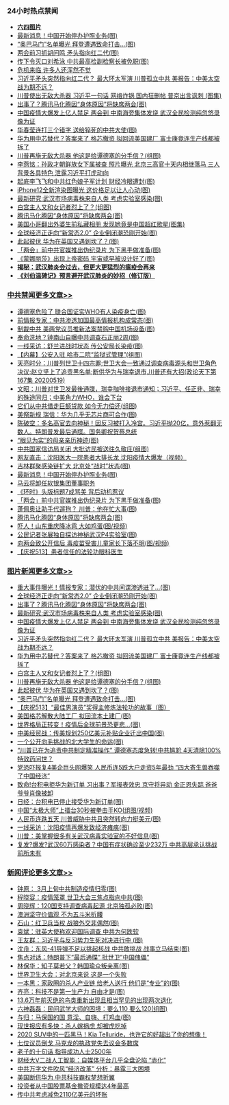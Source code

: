 <div class="catlist">
<h3>24小时热点禁闻</h3>
<ul>
<li><b><a href="64photo" target="_blank">六四图片</a></b></li>
<li><a href="https://github.com/fqnews/bnews/blob/master/cbnews/20200519/1331083.md">最新消息！中国开始停办护照业务(图)</a></li>
<li><a href="https://github.com/fqnews/bnews/blob/master/topimagenews/20200519/1330873.md">“奥巴马门”名单曝光 拜登遭遇致命打击…(图)</a></li>
<li><a href="https://github.com/fqnews/bnews/blob/master/cbnews/20200519/1330914.md">两会前习抓胡问鸣 矛头指向红二代(图)</a></li>
<li><a href="https://github.com/fqnews/bnews/blob/master/cnnews/20200519/1330980.md">传下令灭口刘希泳 中共最高检副检察长被免职(图)</a></li>
<li><a href="https://github.com/fqnews/bnews/blob/master/ssgc/20200519/1331098.md">危机来临 许多人还浑然不觉</a></li>
<li><a href="https://github.com/fqnews/bnews/blob/master/topimagenews/20200519/1331072.md">习近平矛头突然指向红二代？ 最大环太军演 川普孤立中共 美报告：中美太空战为期不远？</a></li>
<li><a href="https://github.com/fqnews/bnews/blob/master/cbnews/20200519/1330937.md">川普使出无敌大杀器 习近平一句话 网络炸锅 国内狂删帖 普京出言讽刺 (图集)</a></li>
<li><a href="https://github.com/fqnews/bnews/blob/master/topimagenews/20200519/1331125.md">出事了？腾讯马化腾因“身体原因”将缺席两会(图)</a></li>
<li><a href="https://github.com/fqnews/bnews/blob/master/topimagenews/20200519/1331097.md">中国疫情大爆发上亿人禁足 两会到 中南海旁集体发烧 武汉全民检测纯忽悠录像为证</a></li>
<li><a href="https://github.com/fqnews/bnews/blob/master/cbnews/20200519/1330897.md">华春莹连打三个错字 送给猝死的中共大使(图)</a></li>
<li><a href="https://github.com/fqnews/bnews/blob/master/topimagenews/20200519/1331064.md">华为用中芯替代？答案来了 格芯撤资 拟回流美国建厂 富士康竟连生产线都被拆了</a></li>
<li><a href="https://github.com/fqnews/bnews/blob/master/topimagenews/20200519/1330917.md">川普再施无敌大杀器 他这是给谭德塞的分手信？(组图)</a></li>
<li><a href="https://github.com/fqnews/bnews/blob/master/comments/20200519/1330936.md">李燕铭：孙政才朝鲜族女下属被查 照片曝光 北京三高官十天内相继落马 三人背景各具特色 泄露习近平打虎动向</a></li>
<li><a href="https://github.com/fqnews/bnews/blob/master/cnnews/20200519/1330976.md">起底李飞飞和中共红色娘子军计划 财经冷眼遭封(图)</a></li>
<li><a href="https://github.com/fqnews/bnews/blob/master/cnnews/20200519/1330924.md">iPhone12全新渲染图曝光 这价格足以让人心动(图)</a></li>
<li><a href="https://github.com/fqnews/bnews/blob/master/topimagenews/20200519/1331124.md">最新研究:武汉市场病毒株来自人类 考虑实验室感染(图)</a></li>
<li><a href="https://github.com/fqnews/bnews/blob/master/topimagenews/20200519/1330961.md">白宫主人又和女记者怼上了？(组图)</a></li>
<li><a href="https://github.com/fqnews/bnews/blob/master/cbnews/20200519/1331025.md">腾讯马化腾因“身体原因”将缺席两会(图)</a></li>
<li><a href="https://github.com/fqnews/bnews/blob/master/yule/20200520/1331180.md">美国小哥翻出外婆生前私藏相册 发现她竟是中国超红歌星(图集)</a></li>
<li><a href="https://github.com/fqnews/bnews/blob/master/topimagenews/20200519/1331138.md">全球经济正走向“新常态2.0” 企业倒闭潮恐刚开始(图)</a></li>
<li><a href="https://github.com/fqnews/bnews/blob/master/topimagenews/20200519/1330909.md">此起彼伏 华为在英国又遇到坎了？(图)</a></li>
<li><a href="https://github.com/fqnews/bnews/blob/master/cbnews/20200519/1331048.md">「两会」前中共官媒推出伪纪录片 为下黑手做准备(图)</a></li>
<li><a href="https://github.com/fqnews/bnews/blob/master/funmedia/20200519/1330984.md">《蒙娜丽莎》出现上帝密码 宇宙或早被设计好了(图)</a></li>
<li><b><a href="https://github.com/fqnews/bnews/blob/master/comments/20200211/1275071.md" target="_blank">揭秘：武汉肺炎会过去，但更大更猛烈的瘟疫会再来</a></b></li>
<li><b><a href="https://github.com/fqnews/bnews/blob/master/comments/20200207/1272816.md" target="_blank">《刘伯温碑记》预言避开武汉肺炎的妙招（修订版）</a></b></li>
</ul>
</div>

<div class="catlist">
<h3><a href="https://github.com/fqnews/bnews/blob/master/cbnews/" target="_blank">中共禁闻</a><span><a href="https://github.com/fqnews/bnews/blob/master/cbnews/" target="_blank" rel="nofollow">更多文章>></a></span></h3>
<ul>
<li><a href="https://github.com/fqnews/bnews/blob/master/cbnews/20200520/1331404.md" target="_blank">谭德塞危险了 联合国证实WHO有人染疫身亡(图)</a></li>
<li><a href="https://github.com/fqnews/bnews/blob/master/cbnews/20200520/1331387.md" target="_blank">前情报专家：中共渗透加国最高情报机构成常态(图)</a></li>
<li><a href="https://github.com/fqnews/bnews/blob/master/cbnews/20200520/1331372.md" target="_blank">制裁中共 美两党议员推新法案禁购中国机场设备(图)</a></li>
<li><a href="https://github.com/fqnews/bnews/blob/master/cbnews/20200520/1331354.md" target="_blank">奉命洗地？钟南山自曝中共调查石正丽2周(图)</a></li>
<li><a href="https://github.com/fqnews/bnews/blob/master/cbnews/20200520/1331336.md" target="_blank">一线采访：舒兰进战时状态 传公安局长染疫(图)</a></li>
<li><a href="https://github.com/fqnews/bnews/blob/master/cbnews/20200520/1331335.md" target="_blank">【内幕】公安入驻 哈市二院“监狱式管理”(组图)</a></li>
<li><a href="https://github.com/fqnews/bnews/blob/master/cbnews/20200520/1331327.md" target="_blank">天亮时分：川普列世卫十四宗罪;世卫大会一致通过调查病毒源头和世卫角色决议;赵立坚上了追责黑名单;断供华为与瑞幸退市,川普还有大招(政论天下第167集 20200519)</a></li>
<li><a href="https://github.com/fqnews/bnews/blob/master/cbnews/20200520/1331268.md" target="_blank">文昭：川普对世卫发最後通牒，瑞幸咖啡接退市通知；习近平、任正非、瑞幸的殊途同归；中美角力WHO，谁会下台</a></li>
<li><a href="https://github.com/fqnews/bnews/blob/master/cbnews/20200520/1331262.md" target="_blank">它们从中共借走巨额贷款 如今无力偿还(组图)</a></li>
<li><a href="https://github.com/fqnews/bnews/blob/master/cbnews/20200520/1331257.md" target="_blank">美祭新规 瑞信：华为几乎无芯片商可合作(图)</a></li>
<li><a href="https://github.com/fqnews/bnews/blob/master/cbnews/20200520/1331253.md" target="_blank">陈破空：多名高官去向神秘！因反习被打入冷宫。习近平抛20亿，意外惹翻无数人。特朗普发最后通牒。国务卿祝贺蔡总统</a></li>
<li><a href="https://github.com/fqnews/bnews/blob/master/cbnews/20200520/1331250.md" target="_blank">“眼见为实”的母亲亲历神迹(图)</a></li>
<li><a href="https://github.com/fqnews/bnews/blob/master/cbnews/20200520/1331249.md" target="_blank">中共国家信访局关闭 大批访民被送往久敬庄(组图)</a></li>
<li><a href="https://github.com/fqnews/bnews/blob/master/cbnews/20200520/1331248.md" target="_blank">网友直击：沈阳医大一院患者大排长龙 沈阳疫情大爆发（视频）</a></li>
<li><a href="https://github.com/fqnews/bnews/blob/master/cbnews/20200520/1331214.md" target="_blank">吉林群聚感染链扩大 北京处“战时”状态(图)</a></li>
<li><a href="https://github.com/fqnews/bnews/blob/master/cbnews/20200519/1331083.md" target="_blank">最新消息！中国开始停办护照业务(图)</a></li>
<li><a href="https://github.com/fqnews/bnews/blob/master/cbnews/20200519/1331066.md" target="_blank">马云将卸任软银集团董事职务</a></li>
<li><a href="https://github.com/fqnews/bnews/blob/master/cbnews/20200519/1331065.md" target="_blank">《环时》头版标题7成骂美 背后动机惹议</a></li>
<li><a href="https://github.com/fqnews/bnews/blob/master/cbnews/20200519/1331048.md" target="_blank">「两会」前中共官媒推出伪纪录片 为下黑手做准备(图)</a></li>
<li><a href="https://github.com/fqnews/bnews/blob/master/cbnews/20200519/1331047.md" target="_blank">蓬佩奥让助手代遛狗？ 川普：他在忙大事(图)</a></li>
<li><a href="https://github.com/fqnews/bnews/blob/master/cbnews/20200519/1331025.md" target="_blank">腾讯马化腾因“身体原因”将缺席两会(图)</a></li>
<li><a href="https://github.com/fqnews/bnews/blob/master/cbnews/20200519/1331006.md" target="_blank">吓人！山东重庆降冰雹 大如鸡蛋(图/视频)</a></li>
<li><a href="https://github.com/fqnews/bnews/blob/master/cbnews/20200519/1331005.md" target="_blank">公民记者张展独自探访神秘武汉P4实验室(图)</a></li>
<li><a href="https://github.com/fqnews/bnews/blob/master/cbnews/20200519/1330990.md" target="_blank">向两会致公开信后 毒疫苗受害儿童家长下落不明(图/视频)</a></li>
<li><a href="https://github.com/fqnews/bnews/blob/master/cbnews/20200519/1330970.md" target="_blank">【庆祝513】患者信任的法轮功眼科医生</a></li>

</ul>
</div>
<div class="catlist">
<h3><a href="https://github.com/fqnews/bnews/blob/master/topimagenews/" target="_blank">图片新闻</a><span><a href="https://github.com/fqnews/bnews/blob/master/topimagenews/" target="_blank" rel="nofollow">更多文章>></a></span></h3>
<ul>
<li><a href="https://github.com/fqnews/bnews/blob/master/topimagenews/20200520/1331396.md" target="_blank">重大事件曝光！情报专家：潜伏的中共间谍渗透进了&#8230;(图)</a></li>
<li><a href="https://github.com/fqnews/bnews/blob/master/topimagenews/20200519/1331138.md" target="_blank">全球经济正走向“新常态2.0” 企业倒闭潮恐刚开始(图)</a></li>
<li><a href="https://github.com/fqnews/bnews/blob/master/topimagenews/20200519/1331125.md" target="_blank">出事了？腾讯马化腾因“身体原因”将缺席两会(图)</a></li>
<li><a href="https://github.com/fqnews/bnews/blob/master/topimagenews/20200519/1331124.md" target="_blank">最新研究:武汉市场病毒株来自人类 考虑实验室感染(图)</a></li>
<li><a href="https://github.com/fqnews/bnews/blob/master/topimagenews/20200519/1331097.md" target="_blank">中国疫情大爆发上亿人禁足 两会到 中南海旁集体发烧 武汉全民检测纯忽悠录像为证</a></li>
<li><a href="https://github.com/fqnews/bnews/blob/master/topimagenews/20200519/1331072.md" target="_blank">习近平矛头突然指向红二代？ 最大环太军演 川普孤立中共 美报告：中美太空战为期不远？</a></li>
<li><a href="https://github.com/fqnews/bnews/blob/master/topimagenews/20200519/1331064.md" target="_blank">华为用中芯替代？答案来了 格芯撤资 拟回流美国建厂 富士康竟连生产线都被拆了</a></li>
<li><a href="https://github.com/fqnews/bnews/blob/master/topimagenews/20200519/1330961.md" target="_blank">白宫主人又和女记者怼上了？(组图)</a></li>
<li><a href="https://github.com/fqnews/bnews/blob/master/topimagenews/20200519/1330917.md" target="_blank">川普再施无敌大杀器 他这是给谭德塞的分手信？(组图)</a></li>
<li><a href="https://github.com/fqnews/bnews/blob/master/topimagenews/20200519/1330909.md" target="_blank">此起彼伏 华为在英国又遇到坎了？(图)</a></li>
<li><a href="https://github.com/fqnews/bnews/blob/master/topimagenews/20200519/1330873.md" target="_blank">“奥巴马门”名单曝光 拜登遭遇致命打击…(图)</a></li>
<li><a href="https://github.com/fqnews/bnews/blob/master/comments/20200519/1330603.md" target="_blank">【庆祝513】“最佳男演员”奖得主修炼法轮功的故事（图）</a></li>
<li><a href="https://github.com/fqnews/bnews/blob/master/topimagenews/20200519/1330755.md" target="_blank">美国格芯解散大陆工厂 拟回流本土建厂(图)</a></li>
<li><a href="https://github.com/fqnews/bnews/blob/master/topimagenews/20200519/1330659.md" target="_blank">世界格局正转变！疫情后全球前景恐更悲…(图)</a></li>
<li><a href="https://github.com/fqnews/bnews/blob/master/topimagenews/20200519/1330646.md" target="_blank">中美经贸战：传美规划250亿美元补贴企业迁出中国(图)</a></li>
<li><a href="https://github.com/fqnews/bnews/blob/master/topimagenews/20200518/1330567.md" target="_blank">一个公开向毛挑战的北大学生的命运(图)</a></li>
<li><a href="https://github.com/fqnews/bnews/blob/master/topimagenews/20200518/1330550.md" target="_blank">&#8220;川普已在为追责中共制定精准操作” 谭德塞态度急转!中共尴尬 4天清除100%特效药问世？</a></li>
<li><a href="https://github.com/fqnews/bnews/blob/master/topimagenews/20200518/1330488.md" target="_blank">党恐吓报复4美企巨头网爆笑 人民币连5跌大户走资5年最劲 “四大寄生兽吞噬了中国经济”</a></li>
<li><a href="https://github.com/fqnews/bnews/blob/master/topimagenews/20200518/1330475.md" target="_blank">致命!台积电拒华为新订单 习出事？军报表效忠 京守将异动 金正恩失踪 爸爸爷爷肖像被卸</a></li>
<li><a href="https://github.com/fqnews/bnews/blob/master/topimagenews/20200518/1330411.md" target="_blank">日经：台积电已停止接受华为新订单(图)</a></li>
<li><a href="https://github.com/fqnews/bnews/blob/master/topimagenews/20200518/1330391.md" target="_blank">中国“太极大师”上擂台30秒被拳击手KO(组图/视频)</a></li>
<li><a href="https://github.com/fqnews/bnews/blob/master/topimagenews/20200518/1330377.md" target="_blank">人民币连跌五天 川普威胁中共且突然转向力挺美元(图)</a></li>
<li><a href="https://github.com/fqnews/bnews/blob/master/topimagenews/20200518/1330284.md" target="_blank">一线采访：沈阳疫情再爆发致经济瘫痪(图)</a></li>
<li><a href="https://github.com/fqnews/bnews/blob/master/topimagenews/20200518/1330283.md" target="_blank">川普：美掌握很多有关武汉病毒实验室的不好信息(图)</a></li>
<li><a href="https://github.com/fqnews/bnews/blob/master/topimagenews/20200518/1330185.md" target="_blank">复发?爆发?武汉60万感染者？中国有症状确诊至少232万 中共高层承认挑战前所未有</a></li>

</ul>
</div>
<div class="catlist">
<h3><a href="https://github.com/fqnews/bnews/blob/master/comments/" target="_blank">新闻评论</a><span><a href="https://github.com/fqnews/bnews/blob/master/comments/" target="_blank" rel="nofollow">更多文章>></a></span></h3>
<ul>
<li><a href="https://github.com/fqnews/bnews/blob/master/comments/20200520/1331392.md" target="_blank">钟原： 3月上旬中共制造疫情归零(图)</a></li>
<li><a href="https://github.com/fqnews/bnews/blob/master/comments/20200520/1331391.md" target="_blank">程晓容：疫情笼罩 世卫大会三焦点指向中共(图)</a></li>
<li><a href="https://github.com/fqnews/bnews/blob/master/comments/20200520/1331390.md" target="_blank">周晓辉：120国支持调查病毒起源 北京独孤必败(图)</a></li>
<li><a href="https://github.com/fqnews/bnews/blob/master/comments/20200520/1331386.md" target="_blank">澳洲坚守价值观 不为五斗米折腰</a></li>
<li><a href="https://github.com/fqnews/bnews/blob/master/comments/20200520/1331377.md" target="_blank">石山：红卫兵当权 战狼外交非偶然(图)</a></li>
<li><a href="https://github.com/fqnews/bnews/blob/master/comments/20200520/1331376.md" target="_blank">袁斌：驻英大使称欢迎国际调查 中共为何跌软</a></li>
<li><a href="https://github.com/fqnews/bnews/blob/master/comments/20200520/1331375.md" target="_blank">王友群：习近平与反习势力生死对决进行中 (图)</a></li>
<li><a href="https://github.com/fqnews/bnews/blob/master/comments/20200520/1331374.md" target="_blank">沈舟：东风-41导弹不足以挑起核战 中共敢挑战 战事立马结束(图)</a></li>
<li><a href="https://github.com/fqnews/bnews/blob/master/comments/20200520/1331342.md" target="_blank">焦点对话：特朗普下”最后通牒” 批世卫”中国傀儡”</a></li>
<li><a href="https://github.com/fqnews/bnews/blob/master/comments/20200520/1331340.md" target="_blank">林保华：知子莫若父？韩国瑜众叛亲离(图)</a></li>
<li><a href="https://github.com/fqnews/bnews/blob/master/comments/20200520/1331339.md" target="_blank">世界卫生大会：对北京来说 这是一个失败</a></li>
<li><a href="https://github.com/fqnews/bnews/blob/master/comments/20200520/1331338.md" target="_blank">一本黑：家政圈的杀人产业链 给老人送行 他们是“专业”的(图)</a></li>
<li><a href="https://github.com/fqnews/bnews/blob/master/comments/20200520/1331337.md" target="_blank">齐亮：科技不是第一生产力 自由才是(图)</a></li>
<li><a href="https://github.com/fqnews/bnews/blob/master/comments/20200520/1331333.md" target="_blank">13.6万年前灭绝的鸟类重新出现且相当罕见的出现两次退化</a></li>
<li><a href="https://github.com/fqnews/bnews/blob/master/comments/20200520/1331332.md" target="_blank">六神磊磊：民间武学大师的困境：要么110 要么120(组图)</a></li>
<li><a href="https://github.com/fqnews/bnews/blob/master/comments/20200520/1331331.md" target="_blank">与归：马保国的国 意淫、自嗨、打鸡血(图)</a></li>
<li><a href="https://github.com/fqnews/bnews/blob/master/comments/20200520/1331324.md" target="_blank">现世报应有多快：杀人嫁祸虎 却被虎吃掉</a></li>
<li><a href="https://github.com/fqnews/bnews/blob/master/comments/20200520/1331323.md" target="_blank">2020 SUV中的一匹黑马！Kia Telluride，也许它的好超出了你的想像！</a></li>
<li><a href="https://github.com/fqnews/bnews/blob/master/comments/20200520/1331306.md" target="_blank">七位议员倒戈 马克龙的执政党失去议会多数席</a></li>
<li><a href="https://github.com/fqnews/bnews/blob/master/comments/20200520/1331305.md" target="_blank">老子的十句话 指导成功人士2500年</a></li>
<li><a href="https://github.com/fqnews/bnews/blob/master/comments/20200520/1331304.md" target="_blank">财经大V二战人工智能：自媒体平台几乎全盘沦陷 “赤化”</a></li>
<li><a href="https://github.com/fqnews/bnews/blob/master/comments/20200520/1331297.md" target="_blank">中共万字文件吹风“经济改革” 分析：暴露三大困境</a></li>
<li><a href="https://github.com/fqnews/bnews/blob/master/comments/20200520/1331296.md" target="_blank">美国断供华为 中共科技霸权梦想折翼</a></li>
<li><a href="https://github.com/fqnews/bnews/blob/master/comments/20200520/1331290.md" target="_blank">投资者从中国股票基金撤资规模达4年最高</a></li>
<li><a href="https://github.com/fqnews/bnews/blob/master/comments/20200520/1331289.md" target="_blank">传中共考虑减免2110亿美元的坏账</a></li>

</ul>
</div>